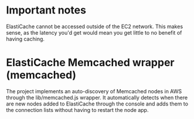 # Important notes
ElastiCache cannot be accessed outside of the EC2 network. This makes sense, as the latency you'd get would mean you get little to no benefit of having caching.

# ElastiCache Memcached wrapper (memcached)
The project implements an auto-discovery of Memcached nodes in AWS through the lib/memcached.js wrapper.
It automatically detects when there are new nodes added to ElastiCache through the console and adds them to the connection lists without having to restart the node app.
